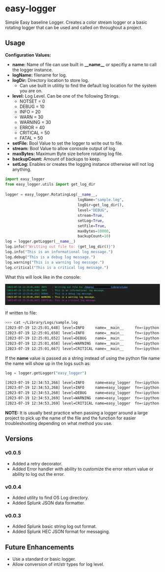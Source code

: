 # easy-logger

Simple Easy baseline Logger. Creates a color stream logger or a basic rotating logger that can be used and called on throughout a project.

## Usage

__Configuration Values:__

* __name:__ Name of file can use built in __\_\_name\_\___ or specifiy a name to call the logger instance.
* __logName:__ filename for log.
* __logDir:__ Directory location to store log.
  * Can use built in utilitiy to find the default log location for the system you are on.
* __level:__ Log Level. Can be one of the following Strings.
  * NOTSET = 0
  * DEBUG = 10
  * INFO = 20
  * WARN = 30
  * WARNING = 30
  * ERROR = 40
  * CRITICAL = 50
  * FATAL = 50
* __setFile:__ Bool Value to set the logger to write out to file.
* __stream:__ Bool Value to allow conosole output of log.
* __maxBytes:__ Maximum Byte size before rotating log file.
* __backupCount:__ Amount of backups to keep.
* __setLog:__ Enables or creates the logging instance otherwise will not log anything.

```python
import easy_logger
from easy_logger.utils import get_log_dir

logger = easy_logger.RotatingLog(__name__,
                                 logName="sample.log",
                                 logDir=get_log_dir(),
                                 level="DEBUG",
                                 stream=True,
                                 setLog=True,
                                 setFile=True,
                                 maxBytes=10000,
                                 backupCount=10)
log = logger.getLogger(__name__)
log.info(f"Writting out file to: {get_log_dir()}")
log.info("This is an informational log message.")
log.debug("This is a debug log message.")
log.warning("This is a warning log message.")
log.critical("This is a critical log message.")

```

What this will look like in the console:

![console output](sample_output.jpg)

If written to file:

```bash
>>> cat ~/Library/Logs/sample.log 
[2023-07-19 12:25:01,648] level=INFO     name=__main__     fn=<ipython-input-1-e1c5bba1549c> ln=14 func=<module>: Writting out file to: /Users/*****/Library/Logs
[2023-07-19 12:25:01,650] level=INFO     name=__main__     fn=<ipython-input-1-e1c5bba1549c> ln=15 func=<module>: This is an informational log message.
[2023-07-19 12:25:01,652] level=DEBUG    name=__main__     fn=<ipython-input-1-e1c5bba1549c> ln=16 func=<module>: This is a debug log message.
[2023-07-19 12:25:01,658] level=WARNING  name=__main__     fn=<ipython-input-1-e1c5bba1549c> ln=17 func=<module>: This is a warning log message.
[2023-07-19 12:25:01,667] level=CRITICAL name=__main__     fn=<ipython-input-1-e1c5bba1549c> ln=18 func=<module>: This is a critical log message.
```

If the __name__ value is passed as a string instead of using the python file name the name will show up in the logs such as:

```python
log = logger.getLogger("easy_logger")
```

```bash
[2023-07-19 12:34:53,266] level=INFO     name=easy_logger  fn=<ipython-input-2-297430e75a74> ln=14 func=<module>: Writting out file to: /Users/*******/Library/Logs
[2023-07-19 12:34:53,268] level=INFO     name=easy_logger  fn=<ipython-input-2-297430e75a74> ln=15 func=<module>: This is an informational log message.
[2023-07-19 12:34:53,268] level=DEBUG    name=easy_logger  fn=<ipython-input-2-297430e75a74> ln=16 func=<module>: This is a debug log message.
[2023-07-19 12:34:53,269] level=WARNING  name=easy_logger  fn=<ipython-input-2-297430e75a74> ln=17 func=<module>: This is a warning log message.
[2023-07-19 12:34:53,269] level=CRITICAL name=easy_logger  fn=<ipython-input-2-297430e75a74> ln=18 func=<module>: This is a critical log message.
```

__NOTE:__ It is usually best practice when passing a logger around a large project to pick up the name of the file and the function for easier troubleshooting depending on what method you use.

## Versions

### v0.0.5

* Added a retry decorator.
* Added Error handler with ability to customize the error return value or ability to log out the error.

### v0.0.4

* Added utility to find OS Log directory.
* Added Splunk JSON data formatter.

### v0.0.3

* Added Splunk basic string log out format.
* Added Splunk HEC JSON format for messaging.

## Future Enhancements

* Use a standard or basic logger.
* Allow conversion of int/str types for log level.
